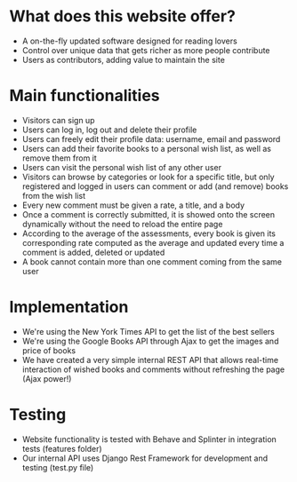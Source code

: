 # What does this website offer?
- A on-the-fly updated software designed for reading lovers
- Control over unique data that gets richer as more people contribute
- Users as contributors, adding value to maintain the site


# Main functionalities
- Visitors can sign up
- Users can log in, log out and delete their profile
- Users can freely edit their profile data: username, email and password
- Users can add their favorite books to a personal wish list, as well as remove them from it
- Users can visit the personal wish list of any other user
- Visitors can browse by categories or look for a specific title, but only registered and logged in users can comment or add (and remove) books from the wish list
- Every new comment must be given a rate, a title, and a body
- Once a comment is correctly submitted, it is showed onto the screen dynamically without the need to reload the entire page
- According to the average of the assessments, every book is given its corresponding rate computed as the average and updated every time a comment is added, deleted or updated
- A book cannot contain more than one comment coming from the same user

# Implementation
- We're using the New York Times API to get the list of the best sellers
- We're using the Google Books API through Ajax to get the images and price of books
- We have created a very simple internal REST API that allows real-time interaction of wished books and comments without refreshing the page (Ajax power!)

# Testing
- Website functionality is tested with Behave and Splinter in integration tests (features folder)
- Our internal API uses Django Rest Framework for development and testing (test.py file)